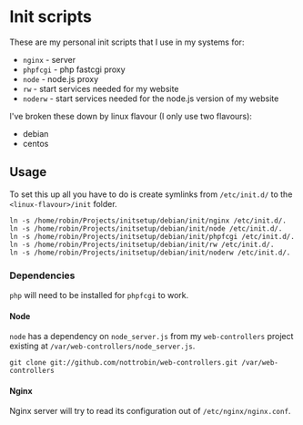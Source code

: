 Init scripts
==

These are my personal init scripts that I use in my systems for:

- `nginx` - server
- `phpfcgi` - php fastcgi proxy
- `node` - node.js proxy
- `rw` - start services needed for my website
- `noderw` - start services needed for the node.js version of my website

I've broken these down by linux flavour (I only use two flavours):

- debian
- centos

Usage
--

To set this up all you have to do is create symlinks from `/etc/init.d/` to the `<linux-flavour>/init` folder.

```
ln -s /home/robin/Projects/initsetup/debian/init/nginx /etc/init.d/.
ln -s /home/robin/Projects/initsetup/debian/init/node /etc/init.d/.
ln -s /home/robin/Projects/initsetup/debian/init/phpfcgi /etc/init.d/.
ln -s /home/robin/Projects/initsetup/debian/init/rw /etc/init.d/.
ln -s /home/robin/Projects/initsetup/debian/init/noderw /etc/init.d/.
```

### Dependencies

`php` will need to be installed for `phpfcgi` to work.

#### Node

`node` has a dependency on `node_server.js` from my `web-controllers` project existing at `/var/web-controllers/node_server.js`.

```
git clone git://github.com/nottrobin/web-controllers.git /var/web-controllers
```

#### Nginx

Nginx server will try to read its configuration out of `/etc/nginx/nginx.conf`.

